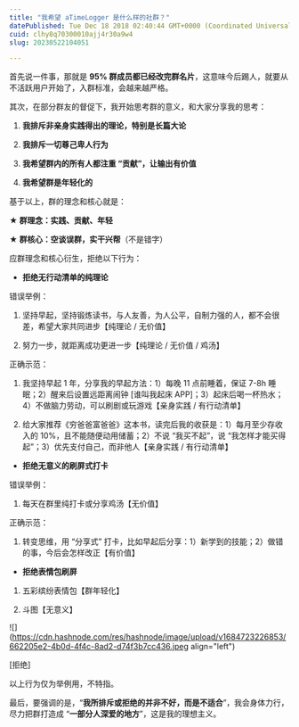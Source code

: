 ```yaml
---
title: "我希望 aTimeLogger 是什么样的社群？"
datePublished: Tue Dec 18 2018 02:40:44 GMT+0000 (Coordinated Universal Time)
cuid: clhy8q70300010ajj4r30a9w4
slug: 20230522104051

---
```


首先说一件事，那就是 **95% 群成员都已经改完群名片**，这意味今后踢人，就要从不活跃用户开始了，入群标准，会越来越严格。

其次，在部分群友的督促下，我开始思考群的意义，和大家分享我的思考：

1. **我排斥非亲身实践得出的理论，特别是长篇大论**
    
2. **我排斥一切尊己卑人行为**
    
3. **我希望群内的所有人都注重 “贡献”，让输出有价值**
    
4. **我希望群是年轻化的**
    

基于以上，群的理念和核心就是：

**★ 群理念：实践、贡献、年轻**

**★ 群核心：空谈误群，实干兴帮**（不是错字）

应群理念和核心衍生，拒绝以下行为：

* **拒绝无行动清单的纯理论**
    

错误举例：

1. 坚持早起，坚持锻炼读书，与人友善，为人公平，自制力强的人，都不会很差，希望大家共同进步【纯理论 / 无价值】
    
2. 努力一步，就距离成功更进一步【纯理论 / 无价值 / 鸡汤】
    

正确示范：

1. 我坚持早起 1 年，分享我的早起方法：1）每晚 11 点前睡着，保证 7-8h 睡眠；2）醒来后设置远距离闹钟 \[谁叫我起床 APP\]；3）起床后喝一杯热水；4）不做脑力劳动，可以刷剧或玩游戏【亲身实践 / 有行动清单】
    
2. 给大家推荐《穷爸爸富爸爸》这本书，读完后我的收获是：1）每月至少存收入的 10%，且不能随便动用储蓄；2）不说 “我买不起”，说 “我怎样才能买得起”；3）优先支付自己，而非他人【亲身实践 / 有行动清单】
    

* **拒绝无意义的刷屏式打卡**
    

错误举例：

1. 每天在群里纯打卡或分享鸡汤【无价值】
    

正确示范：

1. 转变思维，用 “分享式” 打卡，比如早起后分享：1）新学到的技能；2）做错的事，今后会怎样改正【有价值】
    

* **拒绝表情包刷屏**
    

1. 五彩缤纷表情包【群年轻化】
    
2. 斗图【无意义】
    

![](https://cdn.hashnode.com/res/hashnode/image/upload/v1684723226853/662205e2-4b0d-4f4c-8ad2-d74f3b7cc436.jpeg align="left")

\[拒绝\]

以上行为仅为举例用，不特指。

最后，要强调的是，“**我所排斥或拒绝的并非不好，而是不适合**”，我会身体力行，尽力把群打造成 “**一部分人深爱的地方**”，这是我的理想主义。